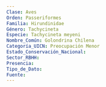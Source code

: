 ```yaml
---
Clase: Aves
Orden: Passeriformes
Familia: Hirundinidae
Género: Tachycineta
Especie: Tachycineta meyeni
Nombre_Común: Golondrina Chilena
Categoría_UICN: Preocupación Menor
Estado_Conservación_Nacional: 
Sector_RBHH: 
Presencia: 
Tipo_de_Dato: 
Fuente: 
---
```

